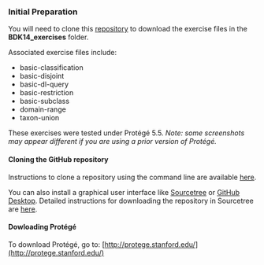 ### Initial Preparation

You will need to clone this [repository](https://github.com/OHSUBD2K/BDK14-Ontologies-101) to download the exercise files in the **BDK14_exercises** folder.

Associated exercise files include:
- basic-classification
- basic-disjoint
- basic-dl-query
- basic-restriction
- basic-subclass
- domain-range
- taxon-union

These exercises were tested under Protégé 5.5. _Note: some screenshots may appear different if you are using a prior version of Protégé._

#### Cloning the GitHub repository

Instructions to clone a repository using the command line are available [here](https://services.github.com/on-demand/github-cli/clone-repo-cli).

You can also install a graphical user interface like [Sourcetree](https://www.sourcetreeapp.com/) or [GitHub Desktop](https://desktop.github.com/). Detailed instructions for downloading the repository in Sourcetree are [here](https://github.com/OHSUBD2K/BDK14-Ontologies-101/blob/master/docs/SourceTreeInstructions.md).

#### Dowloading Protégé

To download Protégé, go to: [http://protege.stanford.edu/](http://protege.stanford.edu/)
